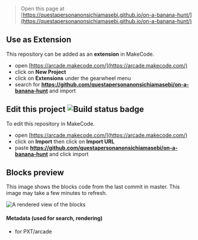  


> Open this page at [https://questapersonanonsichiamasebi.github.io/on-a-banana-hunt/](https://questapersonanonsichiamasebi.github.io/on-a-banana-hunt/)

## Use as Extension

This repository can be added as an **extension** in MakeCode.

* open [https://arcade.makecode.com/](https://arcade.makecode.com/)
* click on **New Project**
* click on **Extensions** under the gearwheel menu
* search for **https://github.com/questapersonanonsichiamasebi/on-a-banana-hunt** and import

## Edit this project ![Build status badge](https://github.com/questapersonanonsichiamasebi/on-a-banana-hunt/workflows/MakeCode/badge.svg)

To edit this repository in MakeCode.

* open [https://arcade.makecode.com/](https://arcade.makecode.com/)
* click on **Import** then click on **Import URL**
* paste **https://github.com/questapersonanonsichiamasebi/on-a-banana-hunt** and click import

## Blocks preview

This image shows the blocks code from the last commit in master.
This image may take a few minutes to refresh.

![A rendered view of the blocks](https://github.com/questapersonanonsichiamasebi/on-a-banana-hunt/raw/master/.github/makecode/blocks.png)

#### Metadata (used for search, rendering)

* for PXT/arcade
<script src="https://makecode.com/gh-pages-embed.js"></script><script>makeCodeRender("{{ site.makecode.home_url }}", "{{ site.github.owner_name }}/{{ site.github.repository_name }}");</script>
